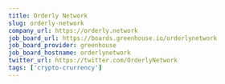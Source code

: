 ```yaml
---
title: Orderly Network
slug: orderly-network
company_url: https://orderly.network
job_board_url: https://boards.greenhouse.io/orderlynetwork
job_board_provider: greenhouse
job_board_hostname: orderlynetwork
twitter_url: https://twitter.com/OrderlyNetwork
tags: ['crypto-crurrency']
---
```

